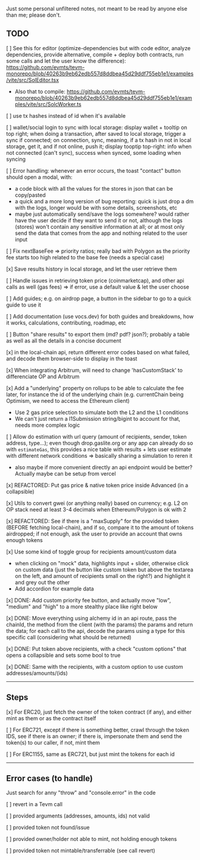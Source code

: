 Just some personal unfiltered notes, not meant to be read by anyone else than me; please don't.

## TODO

[ ] See this for editor (optimize-dependencies but with code editor, analyze dependencies, provide alternative, compile + deploy both contracts, run some calls and let the user know the difference): https://github.com/evmts/tevm-monorepo/blob/40263b9eb62edb557d8ddbea45d29ddf755eb1e1/examples/vite/src/SolEditor.tsx

- Also that to compile: https://github.com/evmts/tevm-monorepo/blob/40263b9eb62edb557d8ddbea45d29ddf755eb1e1/examples/vite/src/SolcWorker.ts

[ ] use tx hashes instead of id when it's available

[ ] wallet/social login to sync with local storage: display wallet + tooltip on top right; when doing a transaction, after saved to local storage, trigger a sync if connected; on connection, sync, meaning, if a tx hash in not in local storage, get it, and if not online, push it; display tooptip top-right: info when not connected (can't sync), success when synced, some loading when syncing

[ ] Error handling: whenever an error occurs, the toast "contact" button should open a modal, with:

- a code block with all the values for the stores in json that can be copy/pasted
- a quick and a more long version of bug reporting: quick is just drop a dm with the logs, longer would be with some details, screenshots, etc
- maybe just automatically send/save the logs somewhere? would rather have the user decide if they want to send it or not, although the logs (stores) won't contain any sensitive information at all; or at most only send the data that comes from the app and nothing related to the user input

[ ] Fix nextBaseFee => priority ratios; really bad with Polygon as the priority fee starts too high related to the base fee (needs a special case)

[x] Save results history in local storage, and let the user retrieve them

[ ] Handle issues in retrieving token price (coinmarketcap), and other api calls as well (gas fees) => if error, use a default value & let the user choose

[ ] Add guides; e.g. on airdrop page, a button in the sidebar to go to a quick guide to use it

[ ] Add documentation (use vocs.dev) for both guides and breakdowns, how it works, calculations, contributing, roadmap, etc

[ ] Button "share results" to export them (md? pdf? json?); probably a table as well as all the details in a concise document

[x] in the local-chain api, return different error codes based on what failed, and decode them browser-side to display in the toast

[x] When integrating Arbitrum, will need to change 'hasCustomStack' to differenciate OP and Arbitrum

[x] Add a "underlying" property on rollups to be able to calculate the fee later, for instance the id of the underlying chain (e.g. currentChain being Optimism, we need to access the Ethereum client)

- Use 2 gas price selection to simulate both the L2 and the L1 conditions
- We can't just return a l1Submission string/bigint to account for that, needs more complex logic

[ ] Allow do estimation with url query (amount of recipients, sender, token address, type…); even though drop.gaslite.org or any app can already do so with `estimateGas`, this provides a nice table with results + lets user estimate with different network conditions => basically sharing a simulation to reren it

- also maybe if more convenient directly an api endpoint would be better? Actually maybe can be setup from vercel

[x] REFACTORED: Put gas price & native token price inside Advanced (in a collapsible)

[x] Utils to convert gwei (or anything really) based on currency; e.g. L2 on OP stack need at least 3-4 decimals when Ethereum/Polygon is ok with 2

[x] REFACTORED: See if there is a "maxSupply" for the provided token (BEFORE fetching local-chain), and if so, compare it to the amount of tokens airdropped; if not enough, ask the user to provide an account that owns enough tokens

[x] Use some kind of toggle group for recipients amount/custom data

- when clicking on "mock" data, highlights input + slider, otherwise click on custom data (just the button like custom token but above the textarea on the left, and amount of recipients small on the right?) and highlight it and grey out the other
- Add accordion for example data

[x] DONE: Add custom priority fee button, and actually move "low", "medium" and "high" to a more stealthy place like right below

[x] DONE: Move everything using alchemy id in an api route, pass the chainId, the method from the client (with the params) the params and return the data; for each call to the api, decode the params using a type for this specific call (considering what should be returned)

[x] DONE: Put token above recipients, with a check "custom options" that opens a collapsible and sets some bool to true

[x] DONE: Same with the recipients, with a custom option to use custom addresses/amounts/(ids)

---

## Steps

[x] For ERC20, just fetch the owner of the token contract (if any), and either mint as them or as the contract itself

[ ] For ERC721, except if there is something better, crawl through the token IDS, see if there is an owner; if there is, impersonate them and send the token(s) to our caller, if not, mint them

[ ] For ERC1155, same as ERC721, but just mint the tokens for each id

---

## Error cases (to handle)

Just search for anny "throw" and "console.error" in the code

[ ] revert in a Tevm call

[ ] provided arguments (addresses, amounts, ids) not valid

[ ] provided token not found/issue

[ ] provided owner/holder not able to mint, not holding enough tokens

[ ] provided token not mintable/transferrable (see call revert)
